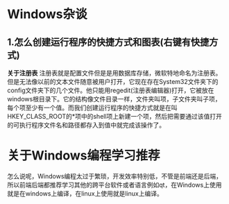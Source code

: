 # Windows杂谈
## 1.怎么创建运行程序的快捷方式和图表(右键有快捷方式)
  **关于注册表**
注册表就是配置文件但是是用数据库存储，微软特地命名为注册表。但是无法像以前的文本文件随意被用户打开，它现在存在System32文件夹下的config文件夹下的几个文件。他只能用regedit(注册表编辑器)打开，它被放在windows根目录下。它的结构像文件目录一样，文件夹叫项，子文件夹叫子项，每个项至少有一个值。而我们创建运行程序的快捷方式就是在叫HKEY_CLASS_ROOT的*项中的shell项上新建一个项，然后把需要通过该值打开的可执行程序文件名和路径都存入到值中就完成该操作了。

# 关于Windows编程学习推荐
怎么说呢，Windows编程太过于繁琐，开发效率特别低，不管是前端还是后端，所以前端后端都推荐学习其他的跨平台软件或者语言例如qt，在Windows上使用就是在windows上编译，在linux上使用就是linux上编译。